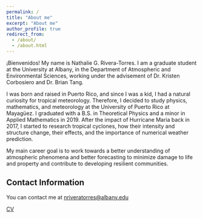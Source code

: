 ```yaml
---
permalink: /
title: "About me"
excerpt: "About me"
author_profile: true
redirect_from: 
  - /about/
  - /about.html
---
```


¡Bienvenidos! My name is Nathalie G. Rivera-Torres. I am a graduate student at the University at Albany, in the Department of Atmospheric and Environmental Sciences, working under the advisement of Dr. Kristen Corbosiero and Dr. Brian Tang. 

I was born and raised in Puerto Rico, and since I was a kid, I had a natural curiosity for tropical meteorology. Therefore, I decided to study physics, mathematics, and meteorology at the University of Puerto Rico at Mayagüez. I graduated with a B.S. in Theoretical Physics and a minor in Applied Mathematics in 2019. After the impact of Hurricane Maria back in 2017, I started to research tropical cyclones, how their intensity and structure change, their effects, and the importance of numerical weather prediction.
 
My main career goal is to work towards a better understanding of atmospheric phenomena and better forecasting to minimize damage to life and property and contribute to developing resilient communities. 


Contact Information
------
You can contact me at nriveratorres@albany.edu

[CV](http://academicpages.github.io/files/paper1.pdf)
